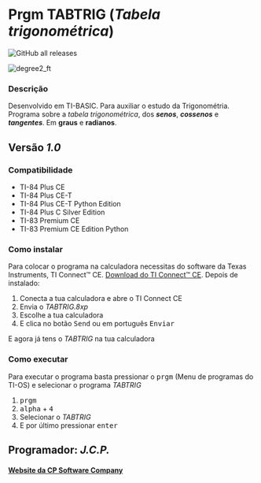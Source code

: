 # Prgm TABTRIG (**_Tabela trigonométrica_**)

![GitHub all releases](https://img.shields.io/github/downloads/CPSoftwareC/TABTRIG.8xp/total?label=Downloads&style=plastic)

![degree2_ft](https://user-images.githubusercontent.com/67112321/96938338-0250e900-14c2-11eb-8517-d2251816e846.png)

### Descrição

Desenvolvido em TI-BASIC. Para auxiliar o estudo da Trigonométria. Programa sobre a _tabela trigonométrica_, dos **_senos_**, **_cossenos_** e **_tangentes_**. Em **graus** e **radianos**.

## Versão _1.0_

### Compatibilidade

- TI-84 Plus CE
- TI-84 Plus CE-T
- TI-84 Plus CE-T Python Edition
- TI-84 Plus C Silver Edition
- TI-83 Premium CE
- TI-83 Premium CE Edition Python

### Como instalar

Para colocar o programa na calculadora necessitas do software da Texas Instruments, TI Connect™ CE. [Download do TI Connect™ CE](https://education.ti.com/pt/produtos/computer-software/ti-connect-ce-sw). Depois de instalado:

1. Conecta a tua calculadora e abre o TI Connect CE
2. Envia o _TABTRIG.8xp_
3. Escolhe a tua calculadora
4. E clica no botão <kbd>Send</kbd> ou em português <kbd>Enviar</kbd>

E agora já tens o _TABTRIG_ na tua calculadora

### Como executar

Para executar o programa basta pressionar o <kbd>prgm</kbd> (Menu de programas do TI-OS) e selecionar o programa _TABTRIG_

1. <kbd>prgm</kbd>
2. <kbd>alpha</kbd> + <kbd>4</kbd>
3. Selecionar o _TABTRIG_
4. E por último pressionar <kbd>enter</kbd>

## Programador: _J.C.P._

#### [Website da CP Software Company](http://cpsoftwarecompany.epizy.com)
